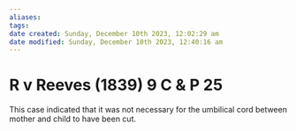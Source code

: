 ```yaml
---
aliases: 
tags: 
date created: Sunday, December 10th 2023, 12:02:29 am
date modified: Sunday, December 10th 2023, 12:40:16 am
---
```


# R v Reeves (1839) 9 C & P 25

This case indicated that it was not necessary for the umbilical cord between mother and child to have been cut.
